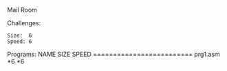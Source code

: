 Mail Room

Challenges: 
   
    Size:  6
    Speed: 6

Programs:
    NAME       SIZE     SPEED
    =========================
    prg1.asm   *6         *6
